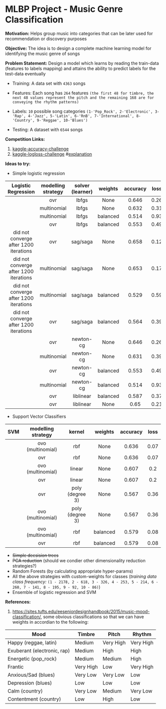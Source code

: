 MLBP Project - Music Genre Classification
==========================================

**Motivation:** Helps group music into categories that can be later used for recommendation or discovery purposes

**Objective:** The idea is to design a complete machine learning model for identifying the music genre of songs

**Problem Statement:** Design a model which learns by reading the train-data (features to labels mapping) and attains the ability to predict labels for the test-data eventually
  - Training: A data set with `4363` songs
  
  - Features: Each song has `264` features `(the first 48 for timbre, the next 48 values represent the pitch and the remaining 168 are for conveying the rhythm patterns)`
  
  - Labels: `10` possible song categories `(1-'Pop_Rock', 2-'Electronic', 3-'Rap', 4-'Jazz', 5-'Latin', 6-'RnB', 7-'International', 8-'Country', 9-'Reggae', 10-'Blues')`
  
  - Testing: A dataset with `6544` songs

**Competition Links:**
  1. [kaggle-accuracy-challenge](https://www.kaggle.com/c/mlbp-2017-da-challenge-accuracy)
  2. [kaggle-logloss-challenge](https://www.kaggle.com/c/mlbp-2017-da-challenge-logloss/rules) #[explanation](https://www.kaggle.com/wiki/LogLoss)
  
**Ideas to try:**
  - Simple logistic regression
  
  |  **Logistic Regression** | **modelling strategy** | **solver (learner)** | **weights** | **accuracy** | **loss** |
|  :------: | :------: | :------: | :------: | :------: | :------: |
|   | ovr | lbfgs | None | 0.646 | 0.26 |
|   | multinomial | lbfgs | None | 0.632 | 0.31 |
|   | multinomial | lbfgs | balanced | 0.514 | 0.93 |
|   | ovr | lbfgs | balanced | 0.553 | 0.49 |
|  did not converge after 1200 iterations | ovr | sag/saga | None | 0.658 | 0.12 |
|  did not converge after 1200 iterations | multinomial | sag/saga | None | 0.653 | 0.17 |
|  did not converge after 1200 iterations | multinomial | sag/saga | balanced | 0.529 | 0.59 |
|  did not converge after 1200 iterations | ovr | sag/saga | balanced | 0.564 | 0.39 |
|   | ovr | newton-cg | None | 0.646 | 0.26 |
|   | multinomial | newton-cg | None | 0.631 | 0.39 |
|   | ovr | newton-cg | balanced | 0.553 | 0.49 |
|   | multinomial | newton-cg | balanced | 0.514 | 0.93 |
|   | ovr | liblinear | balanced | 0.587 | 0.37 |
|   | ovr | liblinear | None | 0.65 | 0.21 |

  - Support Vector Classifiers
  
  |  **SVM** | **modelling strategy** | **kernel** | **weights** | **accuracy** | **loss** |
|  :------: | :------: | :------: | :------: | :------: | :------: |
|   | ovo (multinomial) | rbf | None | 0.636 | 0.07 |
|   | ovr | rbf | None | 0.636 | 0.07 |
|   | ovo (multinomial) | linear | None | 0.607 | 0.2 |
|   | ovr | linear | None | 0.607 | 0.2 |
|   | ovr | poly (degree 3) | None | 0.567 | 0.36 |
|   | ovo (multinomial) | poly (degree 3) | None | 0.567 | 0.36 |
|   | ovo (multinomial) | rbf | balanced | 0.579 | 0.08 |
|   | ovr | rbf | balanced | 0.579 | 0.08 |
  
  - ~~Simple decsision trees~~
  - ~~PCA reduction~~ (should we condier other dimensionality reduction strategies?)
  - Random Forests (by calculating appropriate hyper-params)
  - All the above strategies with custom-weights for classes (*training data class frequency:* `(1 - 2178, 2 - 618, 3 - 326, 4 - 253, 5 - 214, 6 - 260, 7 - 141, 8 - 195, 9 - 92, 10 - 86)`)
  - Ensemble of logistic regression and SVM
  
**References:**
1. https://sites.tufts.edu/eeseniordesignhandbook/2015/music-mood-classification/, some obvious classifications so that we can have weights in accordian to the following:

|Mood       |Timbre|Pitch|Rhythm|
|-----------|------|-----|------|
|Happy (reggae, latin)     |Medium|Very High|Very High|
|Exuberant (electronic, rap)  |Medium|High|High|
|Energetic (pop_rock) |Medium|Medium|High|
|Frantic   |Very High|Low|Very High|
|Anxious/Sad (blues)|Very Low|Very Low|Low|
|Depression (blues) |Low|Low|Low|
|Calm (country)      |Very Low|Medium|Very Low|
|Contentment (country)|Low|High|Low|
